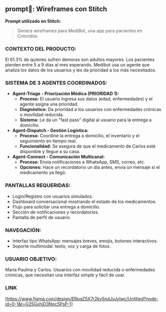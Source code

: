 ## prompt📱: Wireframes con Stitch

**Prompt utilizado en Stitch:**
> Genera wireframes para MediBot, una app para pacientes en Colombia.

### CONTEXTO DEL PRODUCTO:
El 61.3% de quienes sufren demoras son adultos mayores. Los pacientes pierden entre 5 a 9 días al mes esperando. Medibot usa un agente que analiza los datos de los usuarios y les da prioridad a los más necesitados.

### SISTEMA DE 3 AGENTES COORDINADOS:
- **Agent-Triage - Priorización Médica (PRIORIDAD 1):**
    - **Proceso:** El usuario ingresa sus datos (edad, enfermedades) y el agente asigna una prioridad.
    - **Diagnóstico:** Da prioridad a los usuarios con enfermedades crónicas o movilidad reducida.
    - **Sistema:** Le da un "fast pass" digital al usuario para la entrega a domicilio.
- **Agent-Dispatch - Gestión Logística:**
    - **Proceso:** Coordine la entrega a domicilio, el inventario y el seguimiento en tiempo real.
    - **Funcionalidad:** Se asegura de que el medicamento de Carlos esté disponible y llegue a su casa.
- **Agent-Connect - Comunicación Multicanal:**
    - **Proceso:** Envía notificaciones a WhatsApp, SMS, correo, etc.
    - **Opciones:** Hace un recordatorio un día antes, envía un mensaje si el medicamento ya llegó.

### PANTALLAS REQUERIDAS:
- Login/Registro con usuarios simulados.
- Dashboard conversacional mostrando el estado de los medicamentos.
- Flujo para solicitar una entrega a domicilio.
- Sección de notificaciones y recordatorios.
- Pantalla de perfil de usuario.

### NAVEGACIÓN:
- Interfaz tipo WhatsApp: mensajes breves, emojis, botones interactivos.
- Soporte multimodal: texto, voz y carga de fotos.

### USUARIO OBJETIVO:
María Paulina y Carlos. Usuarios con movilidad reducida o enfermedades crónicas, que necesitan una interfaz simple y fácil de usar.

### LINK
[https://www.figma.com/design/ERpqZ5X7r2kv5ndJyJylwc/Untitled?node-id=0-1&t=G25GxhjD3Npc5PsP-1]